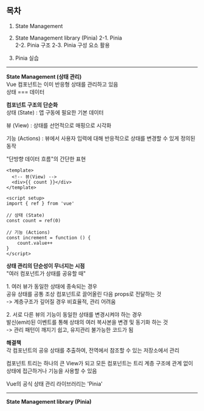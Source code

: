 ## 목차   
1. State Management

2. State Management library (Pinia)
2-1. Pinia  
2-2. Pinia 구조
2-3. Pinia 구성 요소 활용

3. Pinia 실습


---


**State Management (상태 관리)**  
Vue 컴포넌트는 이미 반응형 상태를 관리하고 있음  
상태 === 데이터


**컴포넌트 구조의 단순화**  
상태 (State) : 앱 구동에 필요한 기본 데이터

뷰 (View) : 상태를 선언적으로 매핑으로 시각화

기능 (Actions) : 뷰에서 사용자 입력에 대해 반응적으로 상태를 변경할 수 있게 정의된 동작

"단방향 데이터 흐름"의 간단한 표현
```vue
<template>
  <!-- 뷰(View) -->
  <div>{{ count }}</div>
</template>

<script setup>
import { ref } from 'vue'

// 상태 (State)
const count = ref(0)

// 기능 (Actions)
const increment = function () {
    count.value++
}
</script>
```


**상태 관리의 단순성이 무너지는 시점**  
"여러 컴포넌트가 상태를 공유할 때"

1\. 여러 뷰가 동일한 상태에 종속되는 경우  
공유 상태를 공통 조상 컴포넌트로 끌어올린 다음 props로 전달하는 것  
-> 계층구조가 깊어질 경우 비효율적, 관리 어려움

2\. 서로 다른 뷰의 기능이 동일한 상태를 변경시켜야 하는 경우  
발신(emit)된 이벤트를 통해 상태의 여러 복사본을 변경 및 동기화 하는 것  
-> 관리 패턴이 깨지기 쉽고, 유지관리 불가능한 코드가 됨


**해결책**  
각 컴포넌트의 공유 상태를 추출하여, 전역에서 참조할 수 있는 저장소에서 관리

컴포넌트 트리는 하나의 큰 View가 되고 모든 컴포넌트는 트리 계층 구조에 관계 없이 상태에 접근하거나 기능을 사용할 수 있음  

Vue의 공식 상태 관리 라이브러리는 'Pinia'


---


**State Management library (Pinia)**









